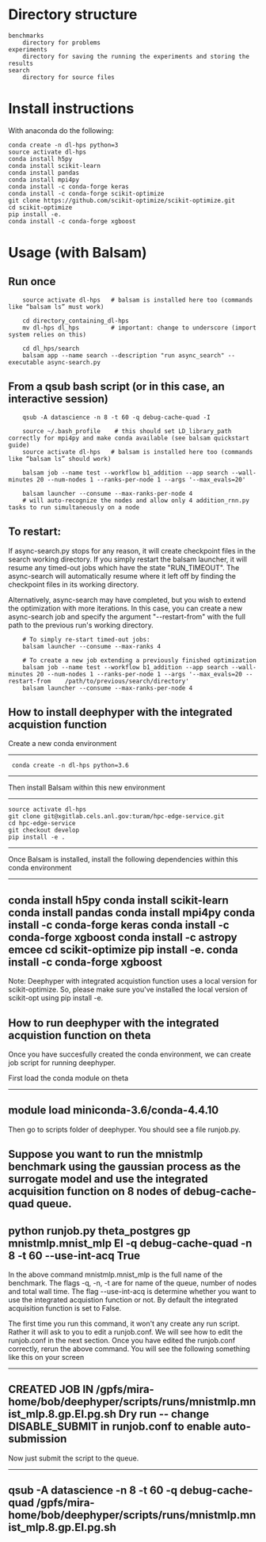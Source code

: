 Directory structure 
===================
```
benchmarks
    directory for problems
experiments
    directory for saving the running the experiments and storing the results
search
    directory for source files
```
Install instructions
====================

With anaconda do the following:

```
conda create -n dl-hps python=3
source activate dl-hps
conda install h5py
conda install scikit-learn
conda install pandas
conda install mpi4py
conda install -c conda-forge keras
conda install -c conda-forge scikit-optimize
git clone https://github.com/scikit-optimize/scikit-optimize.git
cd scikit-optimize
pip install -e.
conda install -c conda-forge xgboost 
```

Usage (with Balsam)
=====================


Run once 
----------
```    
    source activate dl-hps   # balsam is installed here too (commands like “balsam ls” must work)

    cd directory_containing_dl-hps
    mv dl-hps dl_hps         # important: change to underscore (import system relies on this)

    cd dl_hps/search
    balsam app --name search --description "run async_search" --executable async-search.py
```

From a qsub bash script (or in this case, an interactive session)
----------------------------------------------------------------------
```
    qsub -A datascience -n 8 -t 60 -q debug-cache-quad -I 

    source ~/.bash_profile    # this should set LD_library_path correctly for mpi4py and make conda available (see balsam quickstart guide)
    source activate dl-hps   # balsam is installed here too (commands like “balsam ls” should work)

    balsam job --name test --workflow b1_addition --app search --wall-minutes 20 --num-nodes 1 --ranks-per-node 1 --args '--max_evals=20'

    balsam launcher --consume --max-ranks-per-node 4   
    # will auto-recognize the nodes and allow only 4 addition_rnn.py tasks to run simultaneously on a node
```

To restart:
----------------------------------------------------------------------
If async-search.py stops for any reason, it will create checkpoint files in the
search working directory.  If you simply restart the balsam launcher, it will
resume any timed-out jobs which have the state "RUN_TIMEOUT".  The async-search
will automatically resume where it left off by finding the checkpoint files in
its working directory.

Alternatively, async-search may have completed, but you wish to extend the
optimization with more iterations.  In this case, you can create a new
async-search job and specify the argument "--restart-from" with the full path
to the previous run's working directory.

```
    # To simply re-start timed-out jobs:
    balsam launcher --consume --max-ranks 4

    # To create a new job extending a previously finished optimization
    balsam job --name test --workflow b1_addition --app search --wall-minutes 20 --num-nodes 1 --ranks-per-node 1 --args '--max_evals=20 --restart-from    /path/to/previous/search/directory'
    balsam launcher --consume --max-ranks-per-node 4   
```

How to install deephyper with the integrated acquistion function
---------------------------------------------------------------------

Create a new conda environment

---
     conda create -n dl-hps python=3.6
---

Then install Balsam within this new environment


---
    source activate dl-hps
    git clone git@xgitlab.cels.anl.gov:turam/hpc-edge-service.git
    cd hpc-edge-service
    git checkout develop
    pip install -e .
---

Once Balsam is installed, install the following dependencies within this conda environment

---
  conda install h5py
  conda install scikit-learn
  conda install pandas
  conda install mpi4py
  conda install -c conda-forge keras
  conda install -c conda-forge xgboost
  conda install -c astropy emcee
  cd scikit-optimize
  pip install -e.
  conda install -c conda-forge xgboost 
---

Note: Deephyper with integrated acquistion function uses a local version for scikit-optimize. So, please make sure you've installed the local version of scikit-opt using pip install -e.

How to run deephyper with the integrated acquistion function on theta
---------------------------------------------------------------------
Once you have succesfully created the conda environment, we can create job script for running deephyper.

First load the conda module on theta

---
  module load miniconda-3.6/conda-4.4.10
---

Then go to scripts folder of deephyper. You should see a file runjob.py. 

Suppose you want to run the mnistmlp benchmark using the gaussian process as the surrogate model and use the integrated acquisition function on 8 nodes of debug-cache-quad queue.
---
  python runjob.py theta_postgres gp mnistmlp.mnist_mlp  EI -q debug-cache-quad -n 8 -t 60 --use-int-acq True
---

In the above command mnistmlp.mnist_mlp is the full name of the benchmark. The flags -q, -n, -t are for name of the queue, number of nodes and total wall time. The flag --use-int-acq is
determine whether you want to use the integrated acquistion function or not. By default the integrated acquisition function is set to False.

The first time you run this command, it won't any create any run script. Rather it will ask to you to edit a runjob.conf. We will see how to edit the runjob.conf in the next section.
Once you have edited the runjob.conf correctly, rerun the above command. You will see the following something like this on your screen

---
  CREATED JOB IN /gpfs/mira-home/bob/deephyper/scripts/runs/mnistmlp.mnist_mlp.8.gp.EI.pg.sh
  Dry run -- change DISABLE_SUBMIT in runjob.conf to enable auto-submission
---
Now just submit the script to the queue.

---
  qsub -A datascience -n 8 -t 60 -q debug-cache-quad /gpfs/mira-home/bob/deephyper/scripts/runs/mnistmlp.mnist_mlp.8.gp.EI.pg.sh
---

